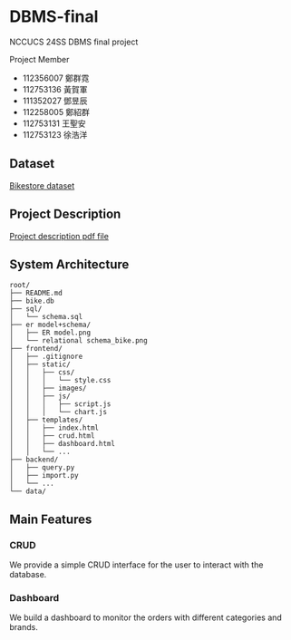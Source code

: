# DBMS-final

NCCUCS 24SS DBMS final project

Project Member

* 112356007 鄭群霓
* 112753136 黃賀軍
* 111352027 鄧昱辰
* 112258005 鄭紹群
* 112753131 王聖安
* 112753123 徐浩洋

## Dataset

[Bikestore dataset](https://www.kaggle.com/datasets/dillonmyrick/bike-store-sample-database/data?select=products.csv)

## Project Description

[Project description pdf file](https://drive.google.com/file/d/1IpZ-BegQSO7tb2QejDUOQeI0xI5H6CnF/view?usp=sharing)

## System Architecture

```{.bash}
root/
├── README.md
├── bike.db
├── sql/
│   └── schema.sql
├── er model+schema/
│   ├── ER model.png
│   └── relational schema_bike.png
├── frontend/
│   ├── .gitignore
│   ├── static/
│   │   ├── css/
│   │   │   └── style.css
│   │   ├── images/
│   │   ├── js/
│   │   │   ├── script.js
│   │   │   └── chart.js
│   ├── templates/
│   │   ├── index.html
│   │   ├── crud.html
│   │   ├── dashboard.html
│   │   └── ...
├── backend/
│   ├── query.py
│   ├── import.py
│   └── ...
└── data/
```

## Main Features

### CRUD

We provide a simple CRUD interface for
the user to interact with the database.

### Dashboard

We build a dashboard to monitor the orders with different categories and brands.